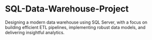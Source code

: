 # SQL-Data-Warehouse-Project
Designing a modern data warehouse using SQL Server, with a focus on building efficient ETL pipelines, implementing robust data models, and delivering insightful analytics.
